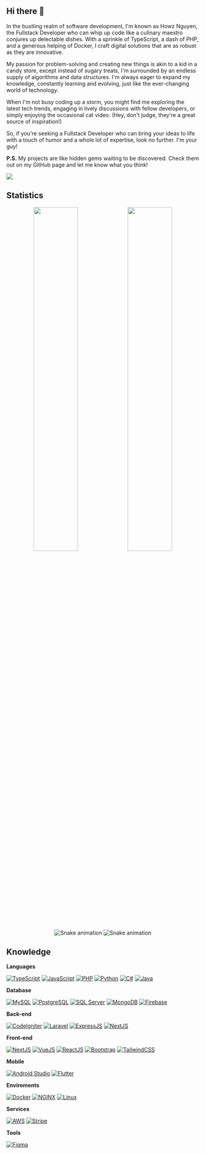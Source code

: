 ## Hi there 👋

In the bustling realm of software development, I'm known as Howz Nguyen, the Fullstack Developer who can whip up code like a culinary maestro conjures up delectable dishes. With a sprinkle of TypeScript, a dash of PHP, and a generous helping of Docker, I craft digital solutions that are as robust as they are innovative.

My passion for problem-solving and creating new things is akin to a kid in a candy store, except instead of sugary treats, I'm surrounded by an endless supply of algorithms and data structures. I'm always eager to expand my knowledge, constantly learning and evolving, just like the ever-changing world of technology.

When I'm not busy coding up a storm, you might find me exploring the latest tech trends, engaging in lively discussions with fellow developers, or simply enjoying the occasional cat video. (Hey, don't judge, they're a great source of inspiration!)

So, if you're seeking a Fullstack Developer who can bring your ideas to life with a touch of humor and a whole lot of expertise, look no further. I'm your guy!

**P.S.** My projects are like hidden gems waiting to be discovered. Check them out on my GitHub page and let me know what you think!

![](https://komarev.com/ghpvc/?username=howznguyen&label=PROFILE+VIEWS&color=0e75b6&style=for-the-badge)

## Statistics

<div align="center">	
  <img width="48%" src="https://github-readme-streak-stats.herokuapp.com?user=howznguyen&theme=tokyonight&date_format=M%20j%5B%2C%20Y%5D" />
  <img width="48%" src="https://github-readme-stats.vercel.app/api?username=howznguyen&show_icons=true&theme=tokyonight" />
</div>

<div align="center">
  
  ![Snake animation](https://raw.githubusercontent.com/howznguyen/howznguyen/output/github-contribution-grid-snake.svg#gh-light-mode-only)
  ![Snake animation](https://raw.githubusercontent.com/howznguyen/howznguyen/output/github-contribution-grid-snake-dark.svg#gh-dark-mode-only)
  
</div>

## Knowledge
**Languages**

[![TypeScript](https://img.shields.io/badge/-TypeScript-black?style=flat-square&logo=TypeScript)](https://github.com/howznguyen/)
[![JavaScript](https://img.shields.io/badge/-JavaScript-black?style=flat-square&logo=javascript)](https://github.com/howznguyen/)
[![PHP](https://img.shields.io/badge/-PHP-black?style=flat-square&logo=php&logoColor=white)](https://github.com/howznguyen/)
[![Python](https://img.shields.io/badge/-Python-black?style=flat-square&logo=python)](https://github.com/howznguyen/)
[![C#](https://img.shields.io/badge/-C%23-black?style=flat-square&logo=csharp)](https://github.com/howznguyen/)
[![Java](https://img.shields.io/badge/-Java-black?style=flat-square&logo=java)](https://github.com/howznguyen/)

**Database**

[![MySQL](https://img.shields.io/badge/-MySQL-black?style=flat-square&logo=mysql)](https://github.com/howznguyen/)
[![PostgreSQL](https://img.shields.io/badge/-PostgreSQL-black?style=flat-square&logo=PostgreSQL&logoColor=white)](https://github.com/howznguyen/)
[![SQL Server](https://img.shields.io/badge/-SQL%20Server-black?style=flat-square&logo=microsoftsqlserver)](https://github.com/howznguyen/)
[![MongoDB](https://img.shields.io/badge/-MongoDB-black?style=flat-square&logo=mongodb)](https://github.com/howznguyen/)
[![Firebase](https://img.shields.io/badge/-Firebase-black?style=flat-square&logo=firebase)](https://github.com/howznguyen/)

**Back-end**

[![CodeIgniter](https://img.shields.io/badge/-CodeIgniter-black?style=flat-square&logo=codeigniter)](https://github.com/howznguyen/)
[![Laravel](https://img.shields.io/badge/-Laravel-black?style=flat-square&logo=laravel)](https://github.com/howznguyen/)
[![ExpressJS](https://img.shields.io/badge/-ExpressJS-black?style=flat-square&logo=express)](https://github.com/howznguyen/)
[![NestJS](https://img.shields.io/badge/-NestJS-black?style=flat-square&logo=nestjs)](https://github.com/howznguyen/)

**Front-end**

[![NextJS](https://img.shields.io/badge/-NextJS-black?style=flat-square&logo=next.js&logoColor=white)](https://github.com/howznguyen/)
[![VueJS](https://img.shields.io/badge/-VueJS-black?style=flat-square&logo=vue.js&logoColor=white)](https://github.com/howznguyen/)
[![ReactJS](https://img.shields.io/badge/-ReactJS-black?style=flat-square&logo=react&logoColor=white)](https://github.com/howznguyen/)
[![Bootstrap](https://img.shields.io/badge/-Bootstrap-black?style=flat-square&logo=bootstrap)](https://github.com/howznguyen/)
[![TailwindCSS](https://img.shields.io/badge/-TailwindCSS-black?style=flat-square&logo=TailwindCSS)](https://github.com/howznguyen/)

**Mobile**

[![Android Studio](https://img.shields.io/badge/-Android%20Studio-black?style=flat-square&logo=androidstudio)](https://github.com/howznguyen/)
[![Flutter](https://img.shields.io/badge/-Flutter-black?style=flat-square&logo=flutter)](https://github.com/howznguyen/)

**Enviroments**

[![Docker](https://img.shields.io/badge/-Docker-black?style=flat-square&logo=docker&logoColor=white)](https://github.com/howznguyen/)
[![NGINX](https://img.shields.io/badge/-NGINX-black?style=flat-square&logo=NGINX&logoColor=white)](https://github.com/howznguyen/)
[![Linux](https://img.shields.io/badge/-Linux-black?style=flat-square&logo=Linux&logoColor=white)](https://github.com/howznguyen/)

**Services**

[![AWS](https://img.shields.io/badge/-AWS-black?style=flat-square&logo=amazonwebservices&logoColor=white)](https://github.com/howznguyen/)
[![Stripe](https://img.shields.io/badge/-Stripe-black?style=flat-square&logo=stripe&logoColor=white)](https://github.com/howznguyen/)

**Tools**

[![Figma](https://img.shields.io/badge/-Figma-black?style=flat-square&logo=Figma&logoColor=white)](https://github.com/howznguyen/)

